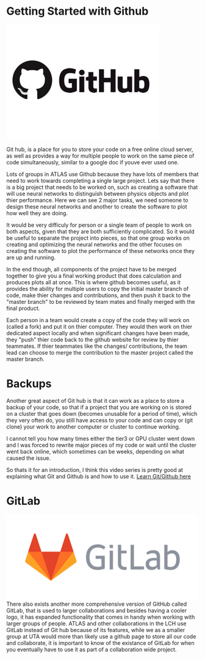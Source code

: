 # Getting Started with Github

![github_logo](img/github_logo.jpg)

Git hub, is a place for you to store your code on a free online cloud server, as well as provides a way for multiple people
to work on the same piece of code simultaneously, similar to a google doc if youve ever used one. 

Lots of groups in ATLAS use Github because they have lots of members that need to work towards completing a single large project. Lets say that there is a big project that needs to be worked on, such as creating a software that will use neural networks to distinguish between physics objects and plot thier performance. Here we can see 2 major tasks, we need someone to design these neural networks and another to create the software to plot how well they are doing.

It would be very difficuly for person or a single team of people to work on both aspects, given that they are both sufficiently complicated. So it would be useful to separate the project into pieces, so that one group works on creating and optimizing the neural networks and the other focuses on creating the software to plot the performance of these networks once they are up and running.

In the end though, all components of the project have to be merged together to give you a final working product that does calculation and produces plots all at once. This is where github becomes useful, as it provides the ability for multiple users to copy the initial master branch of code, make thier changes and contributions, and then push it back to the "master branch" to be reviewed by team mates and finally merged with the final product. 

Each person in a team would create a copy of the code they will work on (called a fork) and put it on thier computer. They would then work on thier dedicated aspect locally and when significant changes have been made, they "push" thier code back to the github website for review by thier teammates. If thier teammates like the changes/ contributions, the team lead can choose to merge the contribution to the master project called the master branch.

Backups
================

Another great aspect of Git hub is that it can work as a place to store a backup of your code, so that if a project that you
are working on is stored on a cluster that goes down (becomes unusable for a period of time), which they very often do, you still have access to your code and can copy or (git clone) your work to another computer or cluster to continue working.

I cannot tell you how many times either the tier3 or GPU cluster went down and I was forced to rewrite major pieces of my code or wait until the cluster went back online, which sometimes can be weeks, depending on what caused the issue.



So thats it for an introduction, I think this video series is pretty good at explaining what Git and Github is 
and how to use it. [Learn Git/Github here](https://www.youtube.com/watch?v=3RjQznt-8kE&list=PL4cUxeGkcC9goXbgTDQ0n_4TBzOO0ocPR)

GitLab
============
![gitlab_logo](img/gitlab_logo.png)
There also exists another more comprehensive version of GitHub called GitLab, that is used to larger collaborations
and besides having a cooler logo, it has expanded functionality that comes in handy when working with larger groups of people. ATLAS and other collaborations in the LCH use GitLab instead of Git hub because of its features, while we as a smaller group at UTA would more than likely use a github page to store all our code and collaborate, it is important to know of the existance of GitLab for when you eventually have to use it as part of a collaboration wide project.



